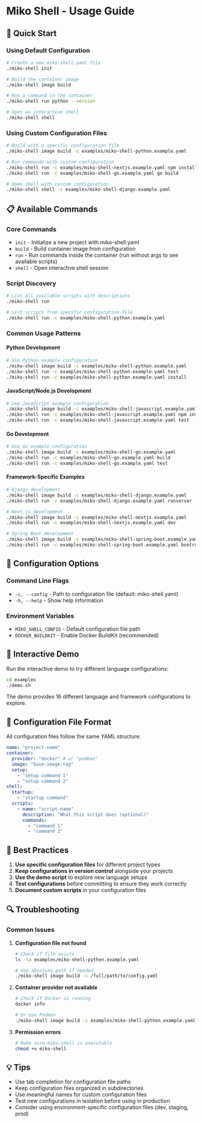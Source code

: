 # Miko Shell - Usage Guide

## 🎯 Quick Start

### Using Default Configuration

```bash
# Create a new miko-shell.yaml file
./miko-shell init

# Build the container image
./miko-shell image build

# Run a command in the container
./miko-shell run python --version

# Open an interactive shell
./miko-shell shell
```

### Using Custom Configuration Files

```bash
# Build with a specific configuration file
./miko-shell image build -c examples/miko-shell-python.example.yaml

# Run commands with custom configuration
./miko-shell run -c examples/miko-shell-nextjs.example.yaml npm install
./miko-shell run -c examples/miko-shell-go.example.yaml go build

# Open shell with custom configuration
./miko-shell shell -c examples/miko-shell-django.example.yaml
```

## 📋 Available Commands

### Core Commands

- `init` - Initialize a new project with miko-shell.yaml
- `build` - Build container image from configuration
- `run` - Run commands inside the container (run without args to see available scripts)
- `shell` - Open interactive shell session

### Script Discovery

```bash
# List all available scripts with descriptions
./miko-shell run

# List scripts from specific configuration file
./miko-shell run -c examples/miko-shell-python.example.yaml
```

### Common Usage Patterns

#### Python Development

```bash
# Use Python example configuration
./miko-shell image build -c examples/miko-shell-python.example.yaml
./miko-shell run -c examples/miko-shell-python.example.yaml test
./miko-shell run -c examples/miko-shell-python.example.yaml install
```

#### JavaScript/Node.js Development

```bash
# Use JavaScript example configuration
./miko-shell image build -c examples/miko-shell-javascript.example.yaml
./miko-shell run -c examples/miko-shell-javascript.example.yaml npm install
./miko-shell run -c examples/miko-shell-javascript.example.yaml test
```

#### Go Development

```bash
# Use Go example configuration
./miko-shell image build -c examples/miko-shell-go.example.yaml
./miko-shell run -c examples/miko-shell-go.example.yaml build
./miko-shell run -c examples/miko-shell-go.example.yaml test
```

#### Framework-Specific Examples

```bash
# Django development
./miko-shell image build -c examples/miko-shell-django.example.yaml
./miko-shell run -c examples/miko-shell-django.example.yaml runserver

# Next.js development
./miko-shell image build -c examples/miko-shell-nextjs.example.yaml
./miko-shell run -c examples/miko-shell-nextjs.example.yaml dev

# Spring Boot development
./miko-shell image build -c examples/miko-shell-spring-boot.example.yaml
./miko-shell run -c examples/miko-shell-spring-boot.example.yaml bootrun
```

## 🔧 Configuration Options

### Command Line Flags

- `-c, --config` - Path to configuration file (default: miko-shell.yaml)
- `-h, --help` - Show help information

### Environment Variables

- `MIKO_SHELL_CONFIG` - Default configuration file path
- `DOCKER_BUILDKIT` - Enable Docker BuildKit (recommended)

## 🚀 Interactive Demo

Run the interactive demo to try different language configurations:

```bash
cd examples
./demo.sh
```

The demo provides 16 different language and framework configurations to explore.

## 📝 Configuration File Format

All configuration files follow the same YAML structure:

```yaml
name: "project-name"
container:
  provider: "docker" # or "podman"
  image: "base-image:tag"
  setup:
    - "setup command 1"
    - "setup command 2"
shell:
  startup:
    - "startup command"
  scripts:
    - name: "script-name"
      description: "What this script does (optional)"
      commands:
        - "command 1"
        - "command 2"
```

## 🌟 Best Practices

1. **Use specific configuration files** for different project types
2. **Keep configurations in version control** alongside your projects
3. **Use the demo script** to explore new language setups
4. **Test configurations** before committing to ensure they work correctly
5. **Document custom scripts** in your configuration files

## 🔍 Troubleshooting

### Common Issues

1. **Configuration file not found**

   ```bash
   # Check if file exists
   ls -la examples/miko-shell-python.example.yaml

   # Use absolute path if needed
   ./miko-shell image build -c /full/path/to/config.yaml
   ```

2. **Container provider not available**

   ```bash
   # Check if Docker is running
   docker info

   # Or use Podman
   ./miko-shell image build -c examples/miko-shell-python.example.yaml
   ```

3. **Permission errors**
   ```bash
   # Make sure miko-shell is executable
   chmod +x miko-shell
   ```

## 💡 Tips

- Use tab completion for configuration file paths
- Keep configuration files organized in subdirectories
- Use meaningful names for custom configuration files
- Test new configurations in isolation before using in production
- Consider using environment-specific configuration files (dev, staging, prod)
